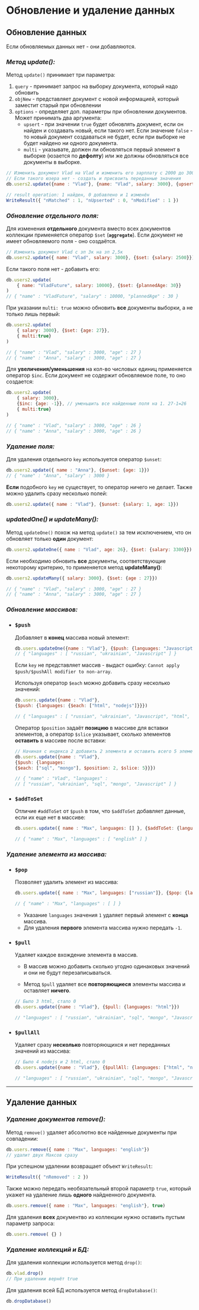 # Обновление и удаление данных

## Обновление данных

Если обновляемых данных нет - они добавляются.

### ***Метод update():***

Метод `update()` принимает три параметра:

1. `query` - принимает запрос на выборку документа, который надо обновить
2. `objNew` - представляет документ с новой информацией, который заместит старый при обновлении
3. `options` - определяет доп. параметры при обновлении документов. Может принимать два аргумента: 
    * `upsert` - при значении `true` будет обновлять документ, если он найден и создавать новый, если такого нет. Если значение `false` - то новый документ создаваться не будет, если при выборке не будет найдено ни одного документа.
    * `multi` - указывате, должен ли обновляться первый элемент в выборке (юзается по **дефолту**) или же должны обновляться все документы в выборке.

```javascript
// Изменить документ Vlad на Vlad и изменить его зарплату с 2000 до 3000. 
// Если такого юзера нет - создать и присвоить переданные значения
db.users2.update({name : "Vlad"}, {name: "Vlad", salary: 3000}, {upsert: true})

// result operation: 1 найден, 0 добавлено и 1 изменён
WriteResult({ "nMatched" : 1, "nUpserted" : 0, "nModified" : 1 })
```

### ***Обновление отдельного поля:***

Для изменения **отдельного** документа вместо всех документов коллекции применяется оператор `$set` (**`aggregate`**). Если документ не имеет обновляемого поля - оно создаётся.

```javascript
// Изменить документ Vlad с зп 3к на зп 2,5к
db.users2.update({ name: "Vlad", salary: 3000}, {$set: {salary: 2500}})
```

Если такого поля нет - добавить его: 

```javascript
db.users2.update(
    { name: "VladFuture", salary: 10000}, {$set: {plannedAge: 30}}
)
// { "name" : "VladFuture", "salary" : 10000, "plannedAge" : 30 }
```

При указании `multi: true` можно обновить **все** документы выборки, а не только лишь первый: 

```javascript
db.users2.update(
    { salary: 3000}, {$set: {age: 27}}, 
    { multi:true}
)

// { "name" : "Vlad", "salary" : 3000, "age" : 27 }
// { "name" : "Anna", "salary" : 3000, "age" : 27 }
```

Для **увеличения/уменьшения** на кол-во числовых единиц применяется оператор `$inc`. Если документ не содержит обновляемое поле, то оно создается:

```javascript
db.users2.update(
    { salary: 3000}, 
    {$inc: {age: -1}}, // уменьшить все найденные поля на 1. 27-1=26
    { multi:true}
)

// { "name" : "Vlad", "salary" : 3000, "age" : 26 }
// { "name" : "Anna", "salary" : 3000, "age" : 26 }
```

### ***Удаление поля:***

Для удаления отдельного `key` используется оператор `$unset`:

```javascript
db.users2.update({ name : "Anna"}, {$unset: {age: 1}})
// { "name" : "Anna", "salary" : 3000 }
```

**Если** подобного `key` не существует, то оператор ничего не делает. Также можно удалить сразу несколько полей: 

```javascript
db.users2.update({ name : "Vlad"}, {$unset: {salary: 1, age: 1}})
```

### ***updatedOne() и updateMany():***

Метод `updateOne()` похож на метод `update()` за тем исключением, что он обновляет только **один** документ:

```javascript
db.users2.updateOne({ name : "Vlad", age: 26}, {$set: {salary: 3300}})
```

Если необходимо обновить **все** документы, соответствующие некоторому критерию, то применяется метод **updateMany()**:

```javascript
db.users2.updateMany({ salary: 3000}, {$set: {age : 27}})

// { "name" : "Vlad", "salary" : 3000, "age" : 27 }
// { "name" : "Anna", "salary" : 3000, "age" : 27 }
```

### ***Обновление массивов:***

* ### `$push`
    Добавляет в **конец** массива новый элемент:

    ```javascript
    db.users.updateOne({name : "Vlad"}, {$push: {languages: "Javascript"}})
    // { "languages" : [ "russian", "ukrainian", "Javascript" ] }
    ```

    Если `key` не представляет массив - выдаст ошибку: `Cannot apply $push/$pushAll modifier to non-array`.

    Используя оператор `$each` можно добавить сразу несколько значений:

    ```javascript
    db.users.update({name : "Vlad"}, 
    {$push: {languages: {$each: ["html", "nodejs"]}}})

    // { "languages" : [ "russian", "ukrainian", "Javascript", "html", "nodejs" ] }
    ```
    
    Оператор `$position` задаёт **позицию** в массиве для вставки элементов, а оператор `$slice` указывает, сколько элементов **оставить** в массиве после вставки:

    ```javascript
    // Начиная с индекса 2 добавить 2 элемента и оставить всего 5 элементов
    db.users.update({name : "Vlad"},
    {$push: {languages: 
    {$each: ["sql", "mongo"], $position: 2, $slice: 5}}})

    // { "name" : "Vlad", "languages" : 
    // [ "russian", "ukrainian", "sql", "mongo", "Javascript" ] }
    ```

* ### `$addToSet`
    Отличие `#addToSet` от `$push` в том, что `$addToSet` добавляет данные, если их еще нет в массиве:

    ```javascript
    db.users.update({ name : "Max", languages: [] }, {$addToSet: {languages: "english"}})

    // { "name" : "Max", "languages" : [ "english" ] }
    ```

### ***Удаление элемента из массива:***

* ### `$pop` 
    Позволяет удалить элемент из массива: 

    ```javascript
    db.users.update({ name : "Max", languages: ["russian"]}, {$pop: {languages: 1 || -1 }})

    // { "name" : "Max", "languages" : [ ] }
    ```

    * Указание `languages` значения `1` удаляет первый элемент с **конца** массива.
    * Для удаления **первого** элемента массива нужно передать `-1`.

    
* ### `$pull`
    Удаляет каждое вхождение элемента в массив. 
    
    * В массив можно добавить сколько угодно одинаковых значений и они не будут перезаписываться. 
    
    * Метод `$pull` удаляет все **повторяющиеся** элементы массива и оставляет **ничего**.

    ```javascript
    // Было 3 html, стало 0
    db.users.update({name : "Vlad"}, {$pull: {languages: "html"}})
    
    // "languages" : [ "russian", "ukrainian", "sql", "mongo", "Javascript", "nodejs", "nodejs", "nodejs" ]
    ```

* ### `$pullAll`

    Удаляет сразу **несколько** повторяющихся и нет переданных значений из массива: 

    ```javascript
    // Было 4 nodejs и 2 html, стало 0
    db.users.update({name : "Vlad"}, {$pullAll: {languages: ["html", "nodejs"]}})

    // "languages" : [ "russian", "ukrainian", "sql", "mongo", "Javascript" ]
    ```
***

## Удаление данных

### ***Удаление документов remove():***

Метод `remove()` удаляет абсолютно все найденные документы при совпадении:

```javascript
db.users.remove({ name : "Max", languages: "english"})
// удалит двух Максов сразу
```

При успешном удалении возвращает объект `WriteResult`:

```javascript
WriteResult({ "nRemoved" : 2 })
```

Также можно передать необязательный второй параметр `true`, который укажет на удаление лишь **одного** найдненного документа.

```javascript
db.users.remove({ name : "Max", languages: "english"}, true)
```

Для удаления  **всех** документво из коллекции нужно оставить пустым параметр запроса:

```javascript
db.users.remove( {} )
```

### ***Удаление коллекций и БД:***

Для удаления коллекции используется метод `drop()`:

```javascript
db.vlad.drop()
// При удалении вернёт true
```

Для удаления всей БД используется метод `dropDatabase()`:

```javascript
db.dropDatabase()
```
